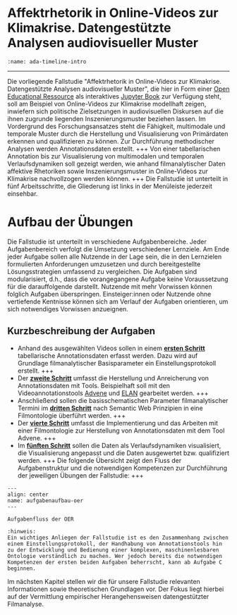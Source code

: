 # Affektrhetorik in Online-Videos zur Klimakrise. Datengestützte Analysen audiovisueller Muster
```{figure} ../Bewegtes-Bild-Fallstudie-1/assets/Ada-Timeline-Intro.png
:name: ada-timeline-intro
```
---
Die vorliegende Fallstudie "Affektrhetorik in Online-Videos zur Klimakrise. Datengestützte Analysen audiovisueller Muster", die hier in Form einer <a href="https://open-educational-resources.de/was-ist-oer-3-2/" class="external-link" target="_blank">Open Educational Ressource</a> als interaktives <a href="https://jupyterbook.org/en/stable/intro.html" class="external-link" target="_blank">Jupyter Book</a> zur Verfügung steht, soll am Beispiel von Online-Videos zur Klimakrise modellhaft zeigen, inwiefern sich politische Zielsetzungen in audiovisuellen Diskursen auf die ihnen zugrunde liegenden Inszenierungsmuster beziehen lassen. 
Im Vordergrund des Forschungsansatzes steht die Fähigkeit, multimodale und temporale Muster durch die Herstellung und Visualisierung von Primärdaten erkennen und qualifizieren zu können. Zur Durchführung methodischer Analysen werden Annotationsdaten erstellt.
+++
Von einer tabellarischen Annotation bis zur Visualisierung von multimodalen und temporalen Verlaufsdynamiken soll gezeigt werden, wie anhand filmanalytischer Daten affektive Rhetoriken sowie Inszenierungsmuster in Online-Videos zur Klimakrise nachvollzogen werden können.
+++
Die Fallstudie ist unterteilt in fünf Arbeitsschritte, die Gliederung ist links in der Menüleiste jederzeit einsehbar.

# Aufbau der Übungen
Die Fallstudie ist unterteilt in verschiedene Aufgabenbereiche. Jeder Aufgabenbereich verfolgt die Umsetzung verschiedener Lernziele. Am Ende jeder Aufgabe sollen alle Nutzende in der Lage sein, die in den Lernzielen formulierten Anforderungen umzusetzen und durch bereitgestellte Lösungsstrategien umfassend zu vergleichen. Die Aufgaben sind modularisiert, d.h., dass die vorangegangene Aufgabe keine Voraussetzung für die darauffolgende darstellt. Nutzende mit mehr Vorwissen können folglich Aufgaben überspringen. Einsteiger:innen oder Nutzende ohne vertiefende Kentnisse können sich am Verlauf der Aufgaben orientieren, um sich notwendiges Vorwissen anzueignen.

## Kurzbeschreibung der Aufgaben

* Anhand des ausgewählten Videos sollen in einem [**ersten Schritt**](#Kapitel_II/Aufgabe_A) tabellarische Annotationsdaten erfasst werden. Dazu wird auf Grundlage filmanalytischer Basisparameter ein Einstellungsprotokoll erstellt.
+++
* Der [**zweite Schritt**](#Kapitel_II/Aufgabe_B) umfasst die Herstellung und Anreicherung von Annotationsdaten mit Tools. Beispielhaft soll mit den Videoannotationstools <a href="https://www.advene.org/" class="external-link" target="_blank">Advene</a> und <a href="https://archive.mpi.nl/tla/elan" class="external-link" target="_blank">ELAN</a> gearbeitet werden.
+++
* Anschließend sollen die basisschematischen Parameter filmanalytischer Termini im [**dritten Schritt**](#Kapitel_II/Aufgabe_C) nach Semantic Web Prinzipien in eine Filmontologie überführt werden.
+++
* Der [**vierte Schritt**](#Kapitel_II/Aufgabe_D) umfasst die Implementierung und das Arbeiten mit einer Filmontologie zur Herstellung von Annotationsdaten mit dem Tool Advene.
+++
* Im [**fünften Schritt**](#Kapitel_II/Aufgabe_E) sollen die Daten als Verlaufsdynamiken visualisiert, die Visualisierung angepasst und die Daten ausgewertet bzw. qualifiziert werden.
+++
Die folgende Übersicht zeigt den Fluss der Aufgabenstruktur und die notwendigen Kompetenzen zur Durchführung der jeweiligen Übungen der Fallstudie:
+++
```{figure} ../Bewegtes-Bild-Fallstudie-1/assets/Aufgabenaufbau-OER.png
---
align: center
name: aufgabenaufbau-oer
---

Aufgabenfluss der OER
```
```{admonition} Hinweis: Vorerfahrung
:hinweis:
Ein wichtiges Anliegen der Fallstudie ist es den Zusammenhang zwischen einem Einstellungsprotokoll, der Handhabung von Annotationstools hin zu der Entwicklung und Bedienung einer komplexen, maschinenlesbaren Ontologie verständlich zu machen. Wer jedoch bereits die notwendigen Kompetenzen der ersten beiden Aufgaben beherrscht, kann ab Aufgabe C beginnen.
```
Im nächsten Kapitel stellen wir die für unsere Fallstudie relevanten Informationen sowie theoretischen Grundlagen vor. Der Fokus liegt hierbei auf der Vermittlung empirischer Herangehensweisen datengestützter Filmanalyse. 